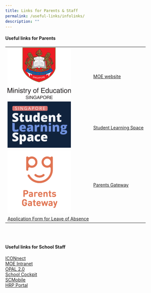 ```yaml
---
title: Links for Parents & Staff
permalink: /useful-links/infolinks/
description: ""
---
```

#### Useful links for Parents
|  |  |  
| -------- | -------- | 
| <img src="/images/Usefullinks/moe.png" alt="MOE website" style="width:200px" />    | <br>[MOE website](https://www.moe.gov.sg/)   |  
|  <img src="/images/Usefullinks/sls-logo.png" alt="SLS website" style="width:200px" />|<br>[Student Learning Space](https://vle.learning.moe.edu.sg/login) |  
|<img src="/images/Usefullinks/parentsgateway.png" alt="SLS website" style="width:200px" />| <br>[Parents Gateway](https://pg.moe.edu.sg/) |   
|  [Application Form for Leave of Absence](https://go.gov.sg/bdms-loa) | |

<br>
<br>

#### **Useful links for School Staff**
[ICONnect](https://workspace.google.com/dashboard)<br>
[MOE Intranet](https://intranet.moe.gov.sg)<br>
[OPAL 2.0](https://opal2.moe.edu.sg)<br>
[School Cockpit](https://schoolcockpit.moe.gov.sg)<br>
[SCMobile](https://scmobile.moe.edu.sg/login)<br>
[HRP Portal](https://www.hrp.gov.sg)<br>
